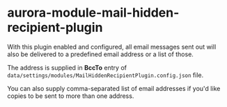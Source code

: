 # aurora-module-mail-hidden-recipient-plugin

With this plugin enabled and configured, all email messages sent out will also be delivered to a predefined email address or a list of those.

The address is supplied in **BccTo** entry of `data/settings/modules/MailHiddenRecipientPlugin.config.json` file. 

You can also supply comma-separated list of email addresses if you'd like copies to be sent to more than one address.
